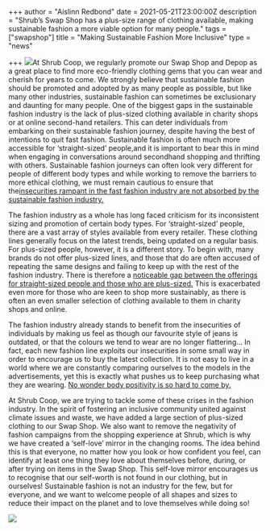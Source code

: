+++
author = "Aislinn Redbond"
date = 2021-05-21T23:00:00Z
description = "Shrub’s Swap Shop has a plus-size range of clothing available, making sustainable fashion a more viable option for many people."
tags = ["swapshop"]
title = "Making Sustainable Fashion More Inclusive"
type = "news"

+++
![](https://res.cloudinary.com/shrub-co-op/image/upload/v1621869424/shrubcoop.org/media/IMG_7586_2_c0syna.jpg)At Shrub Coop, we regularly promote our Swap Shop and Depop as a great place to find more eco-friendly clothing gems that you can wear and cherish for years to come. We strongly believe that sustainable fashion should be promoted and adopted by as many people as possible, but like many other industries, sustainable fashion can sometimes be exclusionary and daunting for many people. One of the biggest gaps in the sustainable fashion industry is the lack of plus-sized clothing available in charity shops or at online second-hand retailers. This can deter individuals from embarking on their sustainable fashion journey, despite having the best of intentions to quit fast fashion. Sustainable fashion is often much more accessible for ‘straight-sized’ people,and it is important to bear this in mind when engaging in conversations around secondhand shopping and thrifting with others. Sustainable fashion journeys can often look very different for people of different body types and while working to remove the barriers to more ethical clothing, we must remain cautious to ensure that the[insecurities rampant in the fast fashion industry are not absorbed by the sustainable fashion industry.](https://www.theguardian.com/lifeandstyle/2015/dec/06/body-image-healthy-fashion-models-young-people-rosie-nelson)

The fashion industry as a whole has long faced criticism for its inconsistent sizing and promotion of certain body types. For ‘straight-sized’ people, there are a vast array of styles available from every retailer. These clothing lines generally focus on the latest trends, being updated on a regular basis. For plus-sized people, however, it is a different story. To begin with, many brands do not offer plus-sized lines, and those that do are often accused of repeating the same designs and failing to keep up with the rest of the fashion industry. There is therefore a [noticeable gap between the offerings for straight-sized people and those who are plus-sized.](https://www.theguardian.com/commentisfree/2016/sep/26/average-woman-plus-sized-fashion-doesnt-reflect-that) This is exacerbated even more for those who are keen to shop more sustainably, as there is often an even smaller selection of clothing available to them in charity shops and online.

The fashion industry already stands to benefit from the insecurities of individuals by making us feel as though our favourite style of jeans is outdated, or that the colours we tend to wear are no longer flattering… In fact, each new fashion line exploits our insecurities in some small way in order to encourage us to buy the latest collection. It is not easy to live in a world where we are constantly comparing ourselves to the models in the advertisements, yet this is exactly what pushes us to keep purchasing what they are wearing. [No wonder body positivity is so hard to come by.](https://www.theguardian.com/lifeandstyle/2014/oct/14/women-body-image-anxiety-improve-body-confidence)

At Shrub Coop, we are trying to tackle some of these crises in the fashion industry. In the spirit of fostering an inclusive community united against climate issues and waste, we have added a large section of plus-sized clothing to our Swap Shop. We also want to remove the negativity of fashion campaigns from the shopping experience at Shrub, which is why we have created a ‘self-love’ mirror in the changing rooms. The idea behind this is that everyone, no matter how you look or how confident you feel, can identify at least one thing they love about themselves before, during, or after trying on items in the Swap Shop. This self-love mirror encourages us to recognise that our self-worth is not found in our clothing, but in ourselves! Sustainable fashion is not an industry for the few, but for everyone, and we want to welcome people of all shapes and sizes to reduce their impact on the planet and to love themselves while doing so!

![](https://res.cloudinary.com/shrub-co-op/image/upload/v1621869468/shrubcoop.org/media/IMG_7783_2_giidgp.jpg)
